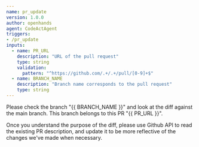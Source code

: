 ```yaml
---
name: pr_update
version: 1.0.0
author: openhands
agent: CodeActAgent
triggers:
- /pr_update
inputs:
  - name: PR_URL
    description: "URL of the pull request"
    type: string
    validation:
      pattern: "^https://github.com/.+/.+/pull/[0-9]+$"
  - name: BRANCH_NAME
    description: "Branch name corresponds to the pull request"
    type: string
---
```


Please check the branch "{{ BRANCH_NAME }}" and look at the diff against the main branch. This branch belongs to this PR "{{ PR_URL }}".

Once you understand the purpose of the diff, please use Github API to read the existing PR description, and update it to be more reflective of the changes we've made when necessary.
